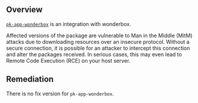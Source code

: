 ## Overview
[`pk-app-wonderbox`](https://www.npmjs.com/package/pk-app-wonderbox) is an integration with wonderbox.

Affected versions of the package are vulnerable to Man in the Middle (MitM) attacks due to downloading resources over an insecure protocol. Without a secure connection, it is possible for an attacker to intercept this connection and alter the packages received. In serious cases, this may even lead to Remote Code Execution (RCE) on your host server.

## Remediation
There is no fix version for `pk-app-wonderbox`.
